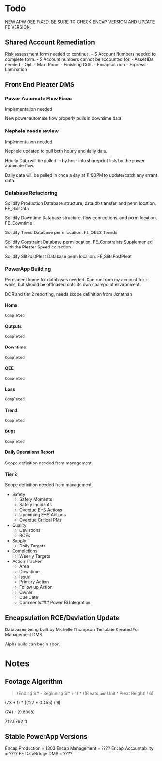 # Todo

NEW APW OEE FIXED, BE SURE TO CHECK ENCAP VERSION AND UPDATE FE VERSION.

## Shared Account Remediation

Risk assessment form needed to continue.
    - S Account Numbers needed to complete form.
        - S Account numbers cannot be accounted for.
    - Asset IDs needed
        - Opti
        - Main Room
        - Finishing Cells
        - Encapsulation
        - Express
        - Lamination

## Front End Pleater DMS

### Power Automate Flow Fixes

Implementation needed

New power automate flow properly pulls in downtime data

### Nephele needs review

Implementation needed.

Nephele updated to pull both hourly and daily data.

Hourly Data will be pulled in by hour into sharepoint lists by
the power automate flow.

Daily data will be pulled in once a day at 11:00PM to update/catch
any errant data.

### Database Refactoring

Solidify Production Database structure, data.db transfer, and perm location.
    FE_RollData

Solidify Downtime Database structure, flow connections, and perm location.
    FE_Downtime

Solidify Trend Database perm location.
    FE_OEE2_Trends

Solidify Constraint Database perm location.
    FE_Constraints
        Supplemented with the Pleater Speed collection.

Solidify SlitPostPleat Database perm location.
    FE_SlitsPostPleat


### PowerApp Building

Permanent home for databases needed. Can run from my account for a while, but
should be offloaded onto its own sharepoint environment.

DOR and tier 2 reporting, needs scope definition from Jonathan

#### Home
    Completed
#### Outputs
    Completed
#### Downtime
    Completed
#### OEE
    Completed
#### Loss
    Completed
#### Trend
    Completed
#### Bugs
    Completed
#### Daily Operations Report 
Scope definition needed from management.
#### Tier 2
Scope definition needed from management.
- Safety
    - Safety Moments
    - Safety Incidents
    - Overdue EHS Actions
    - Upcoming EHS Actions
    - Overdue Critical PMs
- Quality
    - Deviations
    - ROEs
- Supply
    - Daily Targets
- Completions
    - Weekly Targets
- Action Tracker
    - Area
    - Downtime
    - Issue
    - Primary Action
    - Follow up Action
    - Owner
    - Due Date
    - Comments### Power Bi Integration

## Encapsulation ROE/Deviation Update

Databases being built by Michelle Thompson
Template Created For Management DMS

Alpha build can begin soon.

# Notes

## Footage Algorithm
> (Ending S# - Beginning S# + 1) * ((Pleats per Unit * Pleat Height) / 6)

(73 + 1) * ((127 * 0.455) / 6)

(74) * (9.6308)

712.6792 ft


## Stable PowerApp Versions
Encap Production = 1303
Encap Management = ????
Encap Accountability = ????
FE DataBridge DMS = ????